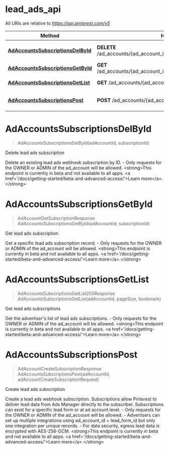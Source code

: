 # lead_ads_api

All URIs are relative to *https://api.pinterest.com/v5*

Method | HTTP request | Description
------------- | ------------- | -------------
[**AdAccountsSubscriptionsDelById**](lead_ads_api.md#AdAccountsSubscriptionsDelById) | **DELETE** /ad_accounts/{ad_account_id}/leads/subscriptions/{subscription_id} | Delete lead ads subscription
[**AdAccountsSubscriptionsGetById**](lead_ads_api.md#AdAccountsSubscriptionsGetById) | **GET** /ad_accounts/{ad_account_id}/leads/subscriptions/{subscription_id} | Get lead ads subscription
[**AdAccountsSubscriptionsGetList**](lead_ads_api.md#AdAccountsSubscriptionsGetList) | **GET** /ad_accounts/{ad_account_id}/leads/subscriptions | Get lead ads subscriptions
[**AdAccountsSubscriptionsPost**](lead_ads_api.md#AdAccountsSubscriptionsPost) | **POST** /ad_accounts/{ad_account_id}/leads/subscriptions | Create lead ads subscription


<a name="AdAccountsSubscriptionsDelById"></a>
# **AdAccountsSubscriptionsDelById**
> AdAccountsSubscriptionsDelById(adAccountId, subscriptionId)

Delete lead ads subscription

Delete an existing lead ads webhook subscription by ID. - Only requests for the OWNER or ADMIN of the ad_account will be allowed.  &lt;strong&gt;This endpoint is currently in beta and not available to all apps. &lt;a href&#x3D;&#39;/docs/getting-started/beta-and-advanced-access/&#39;&gt;Learn more&lt;/a&gt;.&lt;/strong&gt;
<a name="AdAccountsSubscriptionsGetById"></a>
# **AdAccountsSubscriptionsGetById**
> AdAccountGetSubscriptionResponse AdAccountsSubscriptionsGetById(adAccountId, subscriptionId)

Get lead ads subscription

Get a specific lead ads subscription record. - Only requests for the OWNER or ADMIN of the ad_account will be allowed.  &lt;strong&gt;This endpoint is currently in beta and not available to all apps. &lt;a href&#x3D;&#39;/docs/getting-started/beta-and-advanced-access/&#39;&gt;Learn more&lt;/a&gt;.&lt;/strong&gt;
<a name="AdAccountsSubscriptionsGetList"></a>
# **AdAccountsSubscriptionsGetList**
> AdAccountsSubscriptionsGetList200Response AdAccountsSubscriptionsGetList(adAccountId, pageSize, bookmark)

Get lead ads subscriptions

Get the advertiser&#39;s list of lead ads subscriptions. - Only requests for the OWNER or ADMIN of the ad_account will be allowed.  &lt;strong&gt;This endpoint is currently in beta and not available to all apps. &lt;a href&#x3D;&#39;/docs/getting-started/beta-and-advanced-access/&#39;&gt;Learn more&lt;/a&gt;.&lt;/strong&gt;
<a name="AdAccountsSubscriptionsPost"></a>
# **AdAccountsSubscriptionsPost**
> AdAccountCreateSubscriptionResponse AdAccountsSubscriptionsPost(adAccountId, adAccountCreateSubscriptionRequest)

Create lead ads subscription

Create a lead ads webhook subscription. Subscriptions allow Pinterest to deliver lead data from Ads Manager directly to the subscriber. Subscriptions can exist for a specific lead form or at ad account level. - Only requests for the OWNER or ADMIN of the ad_account will be allowed. - Advertisers can set up multiple integrations using ad_account_id + lead_form_id but only one integration per unique records. - For data security, egress lead data is encrypted with AES-256-GCM.  &lt;strong&gt;This endpoint is currently in beta and not available to all apps. &lt;a href&#x3D;&#39;/docs/getting-started/beta-and-advanced-access/&#39;&gt;Learn more&lt;/a&gt;.&lt;/strong&gt;
